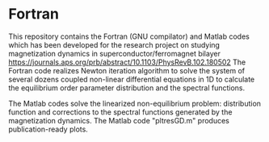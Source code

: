 # Fortran
This repository contains the Fortran (GNU compilator) and Matlab codes which has been developed for the research project on studying magnetization dynamics in
superconductor/ferromagnet bilayer https://journals.aps.org/prb/abstract/10.1103/PhysRevB.102.180502
The Fortran code realizes Newton iteration algorithm to solve the system of several dozens coupled non-linear differential equations in 1D to calculate the equilibrium order parameter 
distribution and the spectral functions. 

The Matlab codes solve the linearized non-equilibrium problem: distribution function and corrections to the spectral functions generated by the magnetization dynamics.
The Matlab code "pltresGD.m" produces publication-ready plots. 

